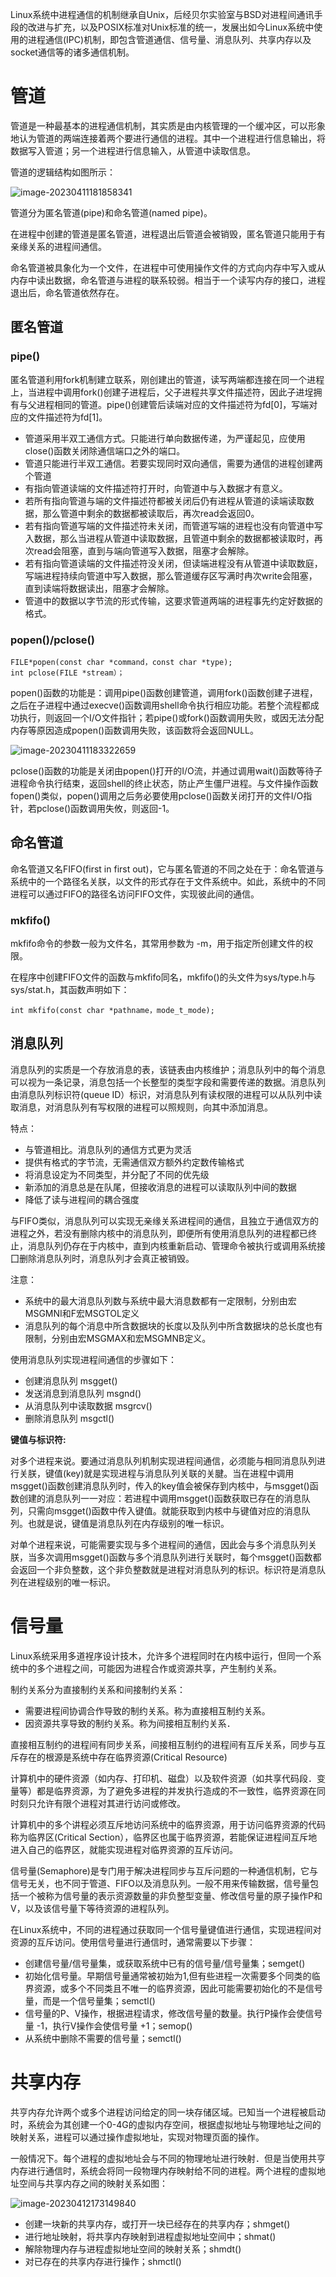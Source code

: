 Linux系统中进程通信的机制继承自Unix，后经贝尔实验室与BSD对进程间通讯手段的改进与扩充，以及POSIX标准对Unix标准的统一，发展出如今Linux系统中使用的进程通信(IPC)机制，即包含管道通信、信号量、消息队列、共享内存以及socket通信等的诸多通信机制。

# 管道

管道是一种最基本的进程通信机制，其实质是由内核管理的一个缓冲区，可以形象地认为管道的两端连接着两个要进行通信的进程。其中一个进程进行信息输出，将数据写入管道；另一个进程进行信息输入，从管道中读取信息。

管道的逻辑结构如图所示：

![image-20230411181858341](E:\personal\CSLibrary\09_Linux\imgs\image-20230411181858341.png)

管道分为匿名管道(pipe)和命名管道(named pipe)。

在进程中创建的管道是匿名管道，进程退出后管道会被销毁，匿名管道只能用于有亲缘关系的进程间通信。

命名管道被具象化为一个文件，在进程中可使用操作文件的方式向内存中写入或从内存中读出数据，命名管道与进程的联系较弱。相当于一个读写内存的接口，进程退出后，命名管道依然存在。

## 匿名管道

### pipe()

匿名管道利用fork机制建立联系，刚创建出的管道，读写两端都连接在同一个进程上，当进程中调用fork()创建子进程后，父子进程共享文件描述符，因此子进埕拥有与父进程相同的管道。pipe()创建管后读端对应的文件描述符为fd[0]，写端对应的文件描述符为fd[1]。

- 管道采用半双工通信方式。只能进行单向数据传递，为严谨起见，应使用close()函数关闭除通信端口之外的端口。
- 管道只能进行半双工通信。若要实现同时双向通信，需要为通信的进程创建两个管道
- 有指向管道读端的文件描述符打开时，向管道中与入数据才有意义。
- 若所有指向管道与端的文件描述符都被关闭后仍有进程从管道的读端读取数据，那么管道中剩余的数据都被读取后，再次read会返回0。
- 若有指向管道写端的文件描述符未关闭，而管道写端的进程也没有向管道中写入数据，那么当进程从管道中读取数据，且管道中剩余的数据都被读取时，再次read会阻塞，直到与端向管道写入数据，阻塞才会解除。
- 若有指向管道读端的文件描述符没关闭，但读端进程没有从管道中读取数庭，写端进程持续向管道中写入数据，那么管道缓存区写满时冉次write会阻塞，直到读端将数据读出，阻塞才会解除。
- 管道中的数据以字节流的形式传输，这要求管道两端的进程事先约定好数据的格式。

### popen()/pclose()

```
FILE*popen(const char *command，const char *type);
int pclose(FILE *stream）；
```

popen()函数的功能是：调用pipe()函数创建管道，调用fork()函数创建子进程，之后在子进程中通过execve()函数调用shell命令执行相应功能。若整个流程都成功执行，则返回一个I/O文件指针；若pipe()或fork()函数调用失败，或因无法分配内存等原因造成popen()函数调用失败，该函数将会返回NULL。

![image-20230411183322659](E:\personal\CSLibrary\09_Linux\imgs\image-20230411183322659.png)

pclose()函数的功能是关闭由popen()打开的I/O流，并通过调用wait()函数等待子进程命令执行结束，返回shell的终止状态，防止产生僵尸进程。与文件操作函数fopen()类似，popen()调用之后务必要使用pclose()函数关闭打开的文件I/O指针，若pclose()函数调用失攸，则返回-1。

## 命名管道

命名管道又名FIFO(first in first out)，它与匿名管道的不同之处在于：命名管道与系统中的一个路径名关朕，以文件的形式存在于文件系统中。如此，系统中的不同进程可以通过FIFO的路径名访问FIFO文件，实现彼此间的通信。

### mkfifo()

mkfifo命令的参数一般为文件名，其常用参数为 -m，用于指定所创建文件的权限。

在程序中创建FIFO文件的函数与mkfifo同名，mkfifo()的头文件为sys/type.h与sys/stat.h，其函数声明如下：

```
int mkfifo(const char *pathname，mode_t_mode);
```

## 消息队列

消息队列的实质是一个存放消息的表，该链表由内核维护；消息队列中的每个消息可以视为一条记录，消息包括一个长整型的类型字段和需要传递的数据。消息队列由消息队列标识符(queue ID）标识，对消息队列有读权限的进程可以从队列中读取消息，对消息队列有写权限的进程可以照规则，向其中添加消息。

特点：

- 与管道相比。消息队列的通信方式更为灵活
- 提供有格式的字节流，无需通信双方额外约定数传输格式
- 将消息设定为不同类型，并分配了不同的优先级
- 新添加的消息总是在队尾，但接收消息的进程可以读取队列中间的数据
- 降低了读与进程间的耦合强度

与FIFO类似，消息队列可以实现无亲缘关系进程间的通信，且独立于通信双方的进程之外，若没有删除内核中的消息队列，即便所有使用消息队列的进程都已终止，消息队列仍存在于内核中，直到内核重新启动、管理命令被执行或调用系统接囗删除消息队列时，消息队列才会真正被销毁。

注意：

- 系统中的最大消息队列数与系统中最大消息数都有一定限制，分别由宏MSGMNI和F宏MSGTOL定义
- 消息队列的每个消息中所含数据块的长度以及队列中所含数据块的总长度也有限制，分别由宏MSGMAX和宏MSGMNB定义。

使用消息队列实现进程间通信的步骤如下：

- 创建消息队列 msgget()
- 发送消息到消息队列 msgnd()
- 从消息队列中读取数据 msgrcv()
- 删除消息队列 msgctl()

**键值与标识符:**

对多个进程来说。要通过消息队列机制实现进程间通信，必须能与相同消息队列进行关朕，键值(key)就是实现进程与消息队列关联的关腱。当在进程中调用msgget()函数创建消息队列时，传入的key值会被保存到内核中，与msgget()函数创建的消息队列一一对应：若进程中调用msgget()函数获取已存在的消息队列，只需向msgget()函数中传入键值。就能获取到内核中与键值对应的消息队列。也就是说，键值是消息队列在内存级别的唯一标识。

对单个进程来说，可能需要实现与多个进程间的通信，因此会与多个消息队列关朕，当多次调用msgget()函数与多个消息队列进行关联时，每个msgget()函数都会返回一个非负整数，这个非负整数就是进程对消息队列的标识。标识符是消息队列在进程级别的唯一标识。

# 信号量

Linux系统采用多道裎序设计技木，允许多个进程同时在内核中运行，但同一个系统中的多个进程之间，可能因为进程合作或资源共享，产生制约关系。



制约关系分为直接制约关系和间接制约关系：

- 需要进程间协调合作导致的制约关系。称为直接相互制约关系。
- 因资源共享导致的制约关系。称为间接相互制约关系．

直接相互制约的进程间有同步关系，间接相互制约的进程间有互斥关系，同步与互斥存在的根源是系统中存在临界资源(Critical Resource)



计算机中的硬件资源（如内存、打印机、磁盘）以及软件资源（如共享代码段．变量等）都是临界资源，为了避免多进程的并发执行造成的不一致性，临界资源在同时刻只允许有限个进程对其进行访问或修改。

计算机中的多个讲程必须互斥地访问系统中的临界资源，用于访问临界资源的代码称为临界区(Critical Section），临界区也属于临界资源，若能保证进程间互斥地进入自己的临界区，就能实现进程对临界资源的互斥访问。



信号量(Semaphore)是专门用于解决进程同步与互斥问题的一种通信机制，它与信号无关，也不同于管道、FIFO以及消息队列。一般不用来传输数据，信号量包括一个被称为信号量的表示资源数量的非负整型变量、修改信号量的原子操作P和V，以及该信号量下等待资源的进程队列。



在Linux系统中，不同的进程通过获取同一个信号量键值进行通信，实现进程间对资源的互斥访问。使用信号量进行通信时，通常需要以下步骤：

- 创建信号量/信号量集，或获取系统中已有的信号量/信号量集；semget()
- 初始化信号量。早期信号量通常被初始为1,但有些进程一次需要多个同类的临界资源，或多个不同类且不唯一的临界资源，因此可能需要初始化的不是信号量，而是一个信号量集；semctl()
- 信号量的P、V操作，根据进程请求，修改信号量的数量。执行P操作会使信号量 -1，执行V操作会使信号量 +1；semop()
- 从系统中删除不需要的信号量；semctl()

# 共享内存

共亨内存允许两个或多个进程访问给定的同一块存储区域。已知当一个进程被启动时，系统会为其创建一个0-4G的虚拟内存空间，根据虚拟地址与物理地址之间的映射关系，进程可以通过操作虚拟地址，实现对物理页面的操作。

一般情况下。每个进程的虚拟地址会与不同的物理地址进行映射．但是当使用共亨内存进行通信时，系统会将同一段物理内存映射给不同的进程。两个进程的虚拟地址空间与共享内存之间的映射关系如图：

![image-20230412173149840](E:\personal\CSLibrary\09_Linux\imgs\image-20230412173149840.png)

- 创建一块新的共享内存，或打开一块已经存在的共享内存；shmget()
- 进行地址映射，将共享内存映射到进程虚拟地址空间中；shmat()
- 解除物理内存与进程虚拟地址空间的映射关系；shmdt()
- 对已存在的共享内存进行操作；shmctl()